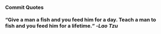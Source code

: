 ### Commit Quotes <br> <br> <q>Give a man a fish and you feed him for a day. Teach a man to fish and you feed him for a lifetime.</q> -<em>Lao Tzu</em>
